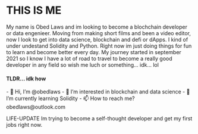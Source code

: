 <h1> THIS IS ME </h1>
My name is Obed Laws and im looking to become a blochchain developer or data engenieer.
Moving from making short films and been a video editor, now I look to get into data science, blockchain and defi or dApps.
I kind of under undestand Solidity and Python. Right now im just doing things for fun to learn and become better every day.
My journey started in september 2021 so I know I have a lot of road to travel to become a really good developer in any field so 
wish me luch or something... idk... lol

<h4> TLDR... idk how </h4>
- 👋 Hi, I’m @obedlaws
- 👀 I’m interested in blockchain and data science
- 🌱 I’m currently learning Solidity
- 📫 How to reach me? obedlaws@outlook.com

LIFE-UPDATE
Im trying to become a self-thought developer and get my first jobs right now.
